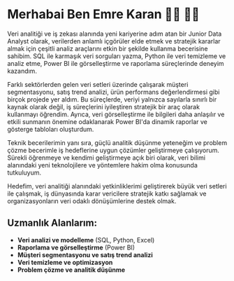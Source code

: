 # Merhabai Ben Emre Karan 👋🏾 👨‍💻

Veri analitiği ve iş zekası alanında yeni kariyerine adım atan bir Junior Data Analyst olarak, verilerden anlamlı içgörüler elde etmek ve stratejik kararlar almak için çeşitli analiz araçlarını etkin bir şekilde kullanma becerisine sahibim. SQL ile karmaşık veri sorguları yazma, Python ile veri temizleme ve analiz etme, Power BI ile görselleştirme ve raporlama süreçlerinde deneyim kazandım.

Farklı sektörlerden gelen veri setleri üzerinde çalışarak müşteri segmentasyonu, satış trend analizi, ürün performans değerlendirmesi gibi birçok projede yer aldım. Bu süreçlerde, veriyi yalnızca sayılarla sınırlı bir kaynak olarak değil, iş süreçlerini iyileştiren stratejik bir araç olarak kullanmayı öğrendim. Ayrıca, veri görselleştirme ile bilgileri daha anlaşılır ve etkili sunmanın önemine odaklanarak Power BI'da dinamik raporlar ve gösterge tabloları oluşturdum.

Teknik becerilerimin yanı sıra, güçlü analitik düşünme yeteneğim ve problem çözme becerimle iş hedeflerine uygun çözümler geliştirmeye çalışıyorum. Sürekli öğrenmeye ve kendimi geliştirmeye açık biri olarak, veri bilimi alanındaki yeni teknolojilere ve yöntemlere hakim olma konusunda tutkuluyum.

Hedefim, veri analitiği alanındaki yetkinliklerimi geliştirerek büyük veri setleri ile çalışmak, iş dünyasında karar vericilere stratejik katkı sağlamak ve organizasyonların veri odaklı dönüşümlerine destek olmak.

## Uzmanlık Alanlarım:

- **Veri analizi ve modelleme** (SQL, Python, Excel)
- **Raporlama ve görselleştirme** (Power BI)
- **Müşteri segmentasyonu ve satış trend analizi**
- **Veri temizleme ve optimizasyon**
- **Problem çözme ve analitik düşünme**
